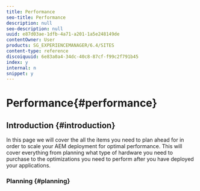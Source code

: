 ```yaml
---
title: Performance
seo-title: Performance
description: null
seo-description: null
uuid: e87d03ae-1dfb-4a71-a201-1a5e248149de
contentOwner: User
products: SG_EXPERIENCEMANAGER/6.4/SITES
content-type: reference
discoiquuid: 6e83a0a4-34dc-40c8-87cf-f99c2f791b45
index: y
internal: n
snippet: y
---
```


# Performance{#performance}

## Introduction {#introduction}

In this page we will cover the all the items you need to plan ahead for in order to scale your AEM deployment for optimal performance. This will cover everything from planning what type of hardware you need to purchase to the optimizations you need to perform after you have deployed your applications.

### Planning {#planning}

